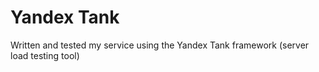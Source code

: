 # Yandex Tank

Written and tested my service using the Yandex Tank framework (server load testing tool)
